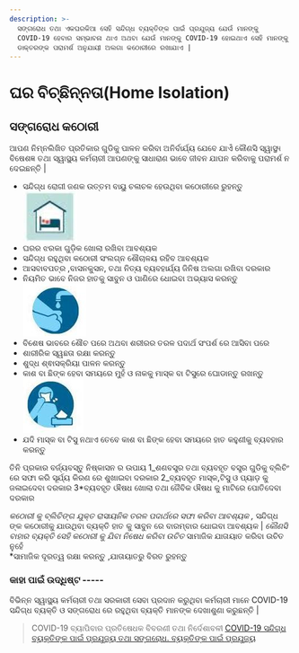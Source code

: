 ```yaml
---
description: >-
  ସଙ୍ଗରୋଧ ତଥା ଏକଘରକିଆ ସେହି ସନ୍ଦିଗ୍ଧ ବ୍ୟକ୍ତିଙ୍କ ପାଇଁ ପ୍ରଯୁଜ୍ୟ ଯେଉଁ ମାନଙ୍କୁ
  COVID-19 ହେବାର ସମ୍ଭାବନା ଥାଏ ଅଥବା ଯେଉଁ ମାନଙ୍କୁ COVID-19 ହୋଇଥାଏ ସେହି ମାନଙ୍କୁ
  ଡାକ୍ତରଙ୍କ ପରାମର୍ଶ ଅନୁଯାୟୀ ଅଲଗା କଠୋରୀରେ ରଖାଯାଏ |
---
```


# ଘର ବିଚ୍ଛିନ୍ନତା\(Home Isolation\)

## ସଙ୍ଗରୋଧ କଠୋରୀ

ଆପଣ ନିମ୍ନଲିଖିତ ପ୍ରତିକାର ଗୁଡିକୁ ପାଳନ କରିବା ଅନିର୍ବାର୍ଯ୍ୟ ଯେବେ ଯାଏଁ କୌଣସି ସ୍ୱାସ୍ଥ୳ ବିଷେଶଜ୍ଞ ତଥା ସ୍ୱାସ୍ଥ୍ୟ କର୍ମଚାରୀ ଆପଣଙ୍କୁ ସାଧାରାଣ ଭାବେ ଜୀବନ ଯାପନ କରିବାକୁ ପରାମର୍ଶ ନ ଦେଇଛନ୍ତି \|

* ସନ୍ଦିଗ୍ଧ ରୋଗୀ ଜଣକ ଉତ୍ତମ ବାୟୁ ଚଳାଚଳ  ହେଉଥିବା କଠୋରୀରେ ରୁହନ୍ତୁ ![](../.gitbook/assets/w1.JPG) 
* ଘରର ଝରକା ଗୁଡି଼କ ଖୋଲା ରଖିବା ଆବଶ୍ୟକ  
* ସନ୍ଦିଗ୍ଧ ରହୁଥିବା କଠୋରୀ ସଂଲଗ୍ନ ଶୌଚାଳୟ ରହିବ ଆବଶ୍ୟକ
*  ଆସବାବପତ୍ର ,ବାସନକୁସନ, ତଥା ନିତ୍ୟ ବ୍ୟବହାର୍ଯ୍ୟ ଜିନିଷ ଅଲଗା ରଖିବା ଦରକାର 
* ନିୟମିତ ଭାବେ ନିଜର ହାତକୁ ସାବୁନ ଓ ପାଣିରେ ଧୋଇବା   ଅଭ୍ୟାସ କରନ୍ତୁ ![](../.gitbook/assets/n2.JPG) 
* ବିଶେଷ ଭାବରେ  ଶୌଚ ପରେ ଅଥବା ଶରୀରର ତରଳ ପଦାର୍ଥ ସଂପର୍ଶ ରେ ଆସିବା ପରେ
* ଶାରୀରିକ ସ୍ୱଛତା ରକ୍ଷା କରନ୍ତୁ 
* ଶୁଦ୍ଧ ଶ୍ଵାସକ୍ରିୟା ପାଳନ  କରନ୍ତୁ   
* କାଶ ବା ଛିଙ୍କ ହେବା ସମୟରେ ମୁହଁ ଓ ନାକକୁ ମାସ୍କ ବା ଟିସୁରେ ଘୋଡାନ୍ତୁ ରଖନ୍ତୁ ![](../.gitbook/assets/n1.JPG)   
* ଯଦି ମାସ୍କ ବା ଟିସୁ  ନଥାଏ ତେବେ କାଶ ବା ଛିଙ୍କ ହେବା ସମୟରେ ହାତ କହୁଣୀକୁ  ବ୍ୟବହାର କରନ୍ତୁ 

ତିନି ପ୍ରକାର ବର୍ଜ୍ୟବସ୍ତୁ ନିଷ୍କାସନ ର ଉପାୟ 1_ଶଣବସ୍ତ୍ର ତଥା ବ୍ୟବହୃତ ବସ୍ତ୍ର ଗୁଡିକୁ ବ୍ଲିଚିଂ ରେ ସଫା କରି ସୂର୍ଯ୍ୟ କିରଣ ରେ ଶୁଖାଇବା ଦରକାର 2_ବ୍ୟବହୃତ ମାସ୍କ,ଟିସୁ ଓ ପ୍ୟାଡ଼ କୁ ଜଳାଇଦେବା ଦରକାର 3\*ବ୍ୟବହୃତ ଔଷଧ ଖୋଲା ତଥା ଜୈବିକ ଔଷଧ କୁ ମାଟିରେ ପୋତିଦେବା ଦରକାର

_କଠୋରୀ କୁ ବ୍ଲିଚିଙ୍ଗ ଯୁକ୍ତ ରାସାୟନିକ ତରଳ ପଦାର୍ଥରେ ସଫା କରିବା ଆବଶ୍ୟକ ,_ ସନ୍ଦିଗ୍ଧ ଙ୍କ କଠୋରୀକୁ ଯାଉଥିବା ବ୍ୟକ୍ତି ହାତ କୁ ସାବୁନ ରେ ବାରମ୍ବାର ଧୋଇବା ଆବଶ୍ୟକ \| _କୌଣସି ବାହାର ବ୍ୟକ୍ତି ସେହି କଠୋରୀ କୁ ଯିବା ନିଷେଧ କରିବା ଉଚିତ_ ସାମାଜିକ ଯାତାୟାତ କରିବା ଉଚିତ ନୁହେଁ  
\*ସାମାଜିକ ଦୂରତ୍ୱ ରକ୍ଷା କରନ୍ତୁ ,ଯାତାୟାତରୁ ବିରତ ରୁହନ୍ତୁ

### କାହା ପାଇଁ ଉଦ୍ଧିଷ୍ଟ -----

ବିଭିନ୍ନ ସ୍ୱାସ୍ଥ୍ୟ କର୍ମଚାରୀ ତଥା ସରକାରୀ ସେବା ପ୍ରଦାନ କରୁଥିବା କର୍ମଚାରୀ ମାନେ COVID-19 ସନ୍ଦିଗ୍ଧ ବ୍ୟକ୍ତି ଓ ସଙ୍ଗରୋଧ ରେ ରହୁଥିବା ବ୍ୟକ୍ତି ମାନଙ୍କ ଦେଖାଶୁଣା କରୁଛନ୍ତି \|

> COVID-19 ବ୍ୟାପିବାର ପ୍ରତିଷେଧକ ବିବରଣୀ ତଥା ନିର୍ଦେଶାବଳୀ [COVID-19 ସନ୍ଦିଗ୍ଧ ବ୍ୟକ୍ତିଙ୍କ ପାଇଁ ପ୍ରଯୁଜ୍ୟ ତଥା ସଙ୍ଗରୋଧ. ବ୍ୟକ୍ତିଙ୍କ ପାଇଁ ପ୍ରଯୁଜ୍ୟ](https://www.cdc.gov/coronavirus/2019-ncov/hcp/disposition-in-home-patients.html)

